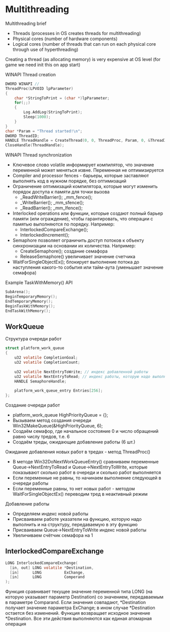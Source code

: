 # Multithreading

Multithreading brief
* Threads (processes in OS creates threads for multithreading)
* Physical cores (number of hardware components)
* Logical cores (number of threads that can run on each physical core through use of hyperthreading)

Сreating a thread (as allocating memory) is very expensive at OS level (for game we need init this on app start)

WINAPI Thread creation
```C
DWORD WINAPI //
ThreadProc(LPVOID lpParameter)
{
    char *StringToPrint = (char *)lpParameter;
    for(;;)
    {
        Log.AddLog(StringToPrint);
        Sleep(1000);
    }
}
char *Param = "Thread started!\n";
DWORD ThreadID;
HANDLE ThreadHandle = CreateThread(0, 0, ThreadProc, Param, 0, &ThreadID);
CloseHandle(ThreadHandle);
```

WINAPI Thread synchronization
* Ключевое слово volatile информирует компилятор, что значение переменной может меняться извне. Переменная не оптимизируется
* Compiler and processor fences - барьеры, которые заставляют выполнять код в нужном порядке, без оптимизаций
* Ограничение оптимизаций компилятора, которые могут изменить порядок доступа к памяти для точки вызова
  * _ReadWriteBarrier(); _mm_fence();
  * _WriteBarrier(); _mm_sfence();
  * _ReadBarrier(); _mm_lfence();
* Interlocked operations или функции, которые создают полный барьер памяти (или ограждение), чтобы гарантировать, что операции с памятью выполняются по порядку. Например:
  * InterlockedCompareExchange();
  * InterlockedIncrement();
* Semaphore позволяет ограничить доступ потоков к объекту синхронизации на основании их количества. Например:
  * CreateSemaphore(); создание семафора
  * ReleaseSemaphore() увеличивает значение счетчика
*  WaitForSingleObjectEx(); блокирует выполнение потока до наступления какого-то события или тайм-аута (уменьшает значение семафора)

Example TaskWithMemory() API
```C
SubArena();
BeginTemporaryMemory();
EndTemporaryMemory();
BeginTaskWithMemory();
EndTaskWithMemory();
```

## WorkQueue
Структура очереди работ
```C
struct platform_work_queue
{
    u32 volatile CompletionGoal;
    u32 volatile CompletionCount;
    
    u32 volatile NextEntryToWrite; // индекс добавленной работы
    u32 volatile NextEntryToRead; // индекс работы, которую надо выполнить
    HANDLE SemaphoreHandle;
    
    platform_work_queue_entry Entries[256];
};
```

Создание очереди работ
- platform_work_queue HighPriorityQueue = {};
- Вызываем метод создания очереди Win32MakeQueue(&HighPriorityQueue, 6);
- Создаём семафор, где начальное состояние 0 и число обращений равно числу тредов, т.е. 6
- Создаём треды, ожидающие добавление работы (6 шт.)

Ожидание добавления новых работ в тредах - метод ThreadProc()
- В методе Win32DoNextWorkQueueEntry() сравниваем переменные Queue->NextEntryToRead и Queue->NextEntryToWrite, которые показывают сколько работ в очереди и сколько работ выполняется
- Если переменные не равны, то начинаем выполнение следующей в очереди работы
- Если переменные равны, то нет новых работ - методом WaitForSingleObjectEx() переводим тред в неактивный режим

Добавление работы
- Определяем индекс новой работы
- Присваиваем работе указатели на функцию, которую надо выполнить и на структуру, передаваемую в эту функцию
- Присваиваем Queue->NextEntryToWrite индекс новой работы
- Увеличиваем счётчик семафора на 1

## InterlockedCompareExchange
```C
LONG InterlockedCompareExchange(
  [in, out] LONG volatile *Destination,
  [in]      LONG          ExChange,
  [in]      LONG          Comperand
);
```
Функция сравнивает текущее значение переменной типа LONG (на которую указывает параметр Destination) со значением, передаваемым в параметре Comparand. Если значения совпадают, *Destination получает значение параметра ExChange; в ином случае *Destination остается без изменений. Функция возвращает исходное значение *Destination. Все эти действия выполняются как единая атомарная операция